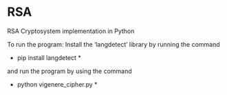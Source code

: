 # RSA
RSA Cryptosystem implementation in Python

To run the program: Install the ‘langdetect’ library by running the command 
* pip install langdetect *

and run the program by using the command 
* python vigenere_cipher.py *
